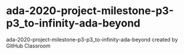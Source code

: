 # ada-2020-project-milestone-p3-p3_to-infinity-ada-beyond
ada-2020-project-milestone-p3-p3_to-infinity-ada-beyond created by GitHub Classroom
